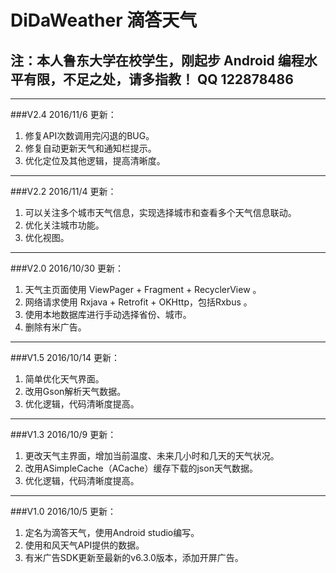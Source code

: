 # DiDaWeather 滴答天气 
## 注：本人鲁东大学在校学生，刚起步 Android 编程水平有限，不足之处，请多指教！ QQ 122878486
------------------

###V2.4
2016/11/6  更新：

1. 修复API次数调用完闪退的BUG。
1. 修复自动更新天气和通知栏提示。
1. 优化定位及其他逻辑，提高清晰度。

------------------
###V2.2
2016/11/4  更新：

1. 可以关注多个城市天气信息，实现选择城市和查看多个天气信息联动。
1. 优化关注城市功能。
1. 优化视图。

---------------
###V2.0
2016/10/30  更新：

1. 天气主页面使用 ViewPager + Fragment + RecyclerView 。
1. 网络请求使用 Rxjava + Retrofit + OKHttp，包括Rxbus 。
1. 使用本地数据库进行手动选择省份、城市。
1. 删除有米广告。

---------------
###V1.5
2016/10/14 更新：

1. 简单优化天气界面。
1. 改用Gson解析天气数据。
1. 优化逻辑，代码清晰度提高。

----------
###V1.3
2016/10/9 更新：

1. 更改天气主界面，增加当前温度、未来几小时和几天的天气状况。
1. 改用ASimpleCache（ACache）缓存下载的json天气数据。
1. 优化逻辑，代码清晰度提高。


----------
###V1.0
2016/10/5 更新：

1. 定名为滴答天气，使用Android studio编写。
1. 使用和风天气API提供的数据。
1. 有米广告SDK更新至最新的v6.3.0版本，添加开屏广告。









